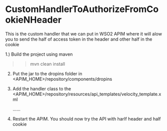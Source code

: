 # CustomHandlerToAuthorizeFromCookieNHeader
This is the custom handler that we can put in WSO2 APIM where it will alow you to send the half of access token in the header and other half in the cookie

1.) Build the project using maven

>> mvn clean install


2) Put the jar to the dropins folder in <APIM_HOME>/repository/components/dropins

3) Add the handler class to the <APIM_HOME>/repository/resources/api_templates/velocity_template.xml

      
      <handlers xmlns="http://ws.apache.org/ns/synapse">
           <handler class="org.wso2.custom.authenticator.handler.CustomAPIAuthenticationHandler"/>
          ......

4) Restart the APIM. You should now try the API with harlf header and half cookie
